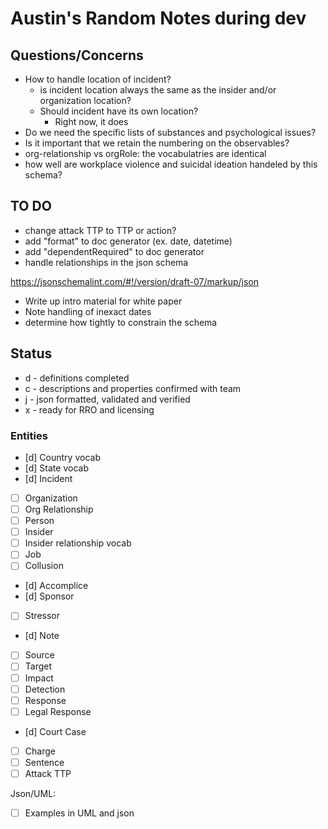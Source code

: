 # Austin's Random Notes during dev

## Questions/Concerns
- How to handle location of incident?
    - is incident location always the same as the insider and/or organization location?
    - Should incident have its own location?
        - Right now, it does
- Do we need the specific lists of substances and psychological issues?
- Is it important that we retain the numbering on the observables?
- org-relationship vs orgRole: the vocabulatries are identical
- how well are workplace violence and suicidal ideation handeled by this schema?

## TO DO
- change attack TTP to TTP or action?
- add "format" to doc generator (ex. date, datetime)
- add "dependentRequired" to doc generator
- handle relationships in the json schema

https://jsonschemalint.com/#!/version/draft-07/markup/json
- Write up intro material for white paper
- Note handling of inexact dates
- determine how tightly to constrain the schema

## Status

- d - definitions completed
- c - descriptions and properties confirmed with team
- j - json formatted, validated and verified
- x - ready for RRO and licensing


### Entities

- [d] Country vocab
- [d] State vocab
- [d] Incident
- [ ] Organization
- [ ] Org Relationship
- [ ] Person
- [ ] Insider
- [ ] Insider relationship vocab
- [ ] Job
- [ ] Collusion
- [d] Accomplice
- [d] Sponsor
- [ ] Stressor
- [d] Note
- [ ] Source
- [ ] Target
- [ ] Impact
- [ ] Detection
- [ ] Response
- [ ] Legal Response
- [d] Court Case
- [ ] Charge
- [ ] Sentence
- [ ] Attack TTP

Json/UML:
- [ ] Examples in UML and json
